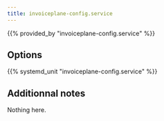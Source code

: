 ```yaml
---
title: invoiceplane-config.service
---
```


{{% provided_by "invoiceplane-config.service" %}}

## Options

{{% systemd_unit "invoiceplane-config.service" %}}

## Additionnal notes

Nothing here.